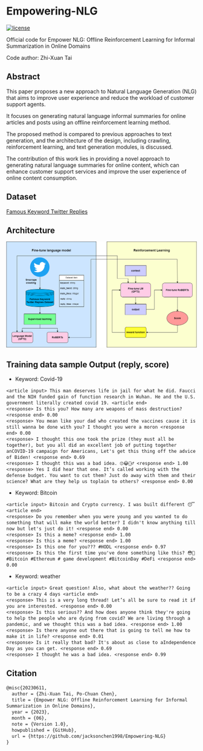 # Empowering-NLG

[![license](https://img.shields.io/pypi/l/ansicolortags.svg)](LICENSE)

Official code for Empower NLG: Offline Reinforcement Learning for Informal Summarization in Online Domains

Code author: Zhi-Xuan Tai

## Abstract

This paper proposes a new approach to Natural Language Generation (NLG) that aims to improve user experience and reduce the workload of customer support agents. 

It focuses on generating natural language informal summaries for online articles and posts using an offline reinforcement learning method. 

The proposed method is compared to previous approaches to text generation, and the architecture of the design, including crawling, reinforcement learning, and text generation modules, is discussed. 

The contribution of this work lies in providing a novel approach to generating natural language summaries for online content, which can enhance customer support services and improve the user experience of online content consumption.

## Dataset

[Famous Keyword Twitter Replies](https://www.kaggle.com/datasets/jackksoncsie/famous-keyword-twitter-replies-dataset)

## Architecture

![Arch](./image/empower_nlg.png)

## Training data sample Output (reply, score)

- Keyword: Covid-19

```
<article input> This man deserves life in jail for what he did. Faucci and the NIH funded gain of function research in Wuhan. He and the U.S. government literally created covid 19. <article end>
<response> Is this you? How many are weapons of mass destruction? <response end> 0.00
<response> You mean like your dad who created the vaccines cause it is still wanna be done with you? I thought you were a moron <response end> 0.00
<response> I thought this one took the prize (they must all be together), but you all did an excellent job of putting together anCOVID-19 campaign for Americans, Let's get this thing off the advice of Biden! <response end> 0.69
<response> I thought this was a bad idea. 🙄😂🤦‍♂️ <response end> 1.00
<response> Yes I did hear that one. It’s called working with the defense budget. You want to cut them? Just do away with them and their science? What are they help us toplain to others? <response end> 0.00
```

- Keyword: Bitcoin

```
<article input> Bitcoin and Crypto currency. I was built different 😴 <article end>
<response> Do you remember when you were young and you wanted to do something that will make the world better? I didn't know anything till now but let's just do it! <response end> 0.00
<response> Is this a meme? <response end> 1.00
<response> Is this a meme? <response end> 1.00
<response> Is this one for you??? #HODL <response end> 0.97
<response> Is this the first time you've done something like this? 😳🤯#Bitcoin #Ethereum # game development #BitcoinDay #DeFi <response end> 0.00
```

- Keyword: weather

```
<article input> Great question! Also, what about the weather?? Going to be a crazy 4 days <article end>
<response> This is a very long thread! Let’s all be sure to read it if you are interested. <response end> 0.00
<response> Is this serious?? And how does anyone think they're going to help the people who are dying from covid? We are living through a pandemic, and we thought this was a bad idea. <response end> 1.00
<response> Is there anyone out there that is going to tell me how to make it in life? <response end> 0.01
<response> Is it really that bad? It's about as close to aIndependence Day as you can get. <response end> 0.69
<response> I thought he was a bad idea. <response end> 0.99
```

## Citation

```
@misc{20230611,
  author = {Zhi-Xuan Tai, Po-Chuan Chen},
  title = {Empower NLG: Offline Reinforcement Learning for Informal Summarization in Online Domains},
  year = {2023},
  month = {06},
  note = {Version 1.0},
  howpublished = {GitHub},
  url = {https://github.com/jacksonchen1998/Empowering-NLG}
}
```